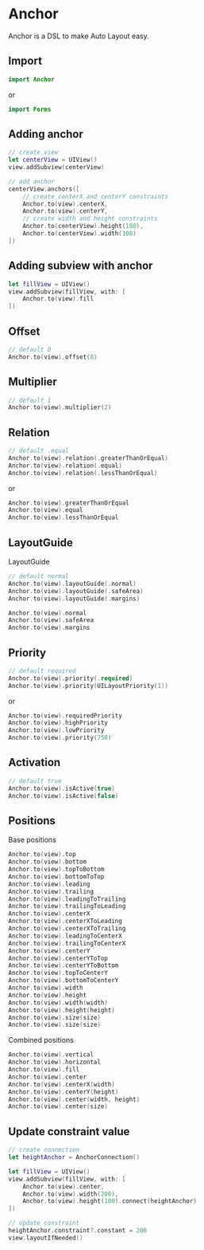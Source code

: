# Anchor

Anchor is a DSL to make Auto Layout easy.

## Import

```swift
import Anchor
```

or 

```swift
import Forms
```

## Adding anchor

```swift
// create view
let centerView = UIView()
view.addSubview(centerView)

// add anchor
centerView.anchors([
    // create centerX and centerY constraints
    Anchor.to(view).centerX,
    Anchor.to(view).centerY,
    // create width and height constraints
    Anchor.to(centerView).height(100),
    Anchor.to(centerView).width(100)
])
```

## Adding subview with anchor

```swift
let fillView = UIView()
view.addSubview(fillView, with: [
    Anchor.to(view).fill
])
```

## Offset

```Swift
// default 0
Anchor.to(view).offset(8) 
```

## Multiplier

```Swift
// default 1
Anchor.to(view).multiplier(2) 
```

## Relation

```Swift
// default .equal
Anchor.to(view).relation(.greaterThanOrEqual)
Anchor.to(view).relation(.equal) 
Anchor.to(view).relation(.lessThanOrEqual)
```

or

```Swift
Anchor.to(view).greaterThanOrEqual
Anchor.to(view).equal
Anchor.to(view).lessThanOrEqual
```

## LayoutGuide
LayoutGuide

```Swift
// default normal
Anchor.to(view).layoutGuide(.normal)
Anchor.to(view).layoutGuide(.safeArea)
Anchor.to(view).layoutGuide(.margins)
```

```Swift
Anchor.to(view).normal
Anchor.to(view).safeArea
Anchor.to(view).margins
```

## Priority

```Swift
// default required
Anchor.to(view).priority(.required) 
Anchor.to(view).priority(UILayoutPriority(1)) 
```

or

```Swift 
Anchor.to(view).requiredPriority
Anchor.to(view).highPriority
Anchor.to(view).lowPriority
Anchor.to(view).priority(750)
```

## Activation

```Swift
// default true
Anchor.to(view).isActive(true)
Anchor.to(view).isActive(false)
```

## Positions

Base positions

```Swift
Anchor.to(view).top
Anchor.to(view).bottom
Anchor.to(view).topToBottom
Anchor.to(view).bottomToTop
Anchor.to(view).leading
Anchor.to(view).trailing
Anchor.to(view).leadingToTrailing
Anchor.to(view).trailingToLeading
Anchor.to(view).centerX
Anchor.to(view).centerXToLeading
Anchor.to(view).centerXToTrailing
Anchor.to(view).leadingToCenterX
Anchor.to(view).trailingToCenterX
Anchor.to(view).centerY
Anchor.to(view).centerYToTop
Anchor.to(view).centerYToBottom
Anchor.to(view).topToCenterY
Anchor.to(view).bottomToCenterY
Anchor.to(view).width
Anchor.to(view).height
Anchor.to(view).width(width)
Anchor.to(view).height(height)
Anchor.to(view).size(size)
Anchor.to(view).size(size)
```

Combined positions
```Swift
Anchor.to(view).vertical
Anchor.to(view).horizontal
Anchor.to(view).fill
Anchor.to(view).center
Anchor.to(view).centerX(width)
Anchor.to(view).centerY(height)
Anchor.to(view).center(width, height)
Anchor.to(view).center(size)
```

## Update constraint value

```swift
// create connection
let heightAnchor = AnchorConnection()

let fillView = UIView()
view.addSubview(fillView, with: [
    Anchor.to(view).center,
    Anchor.to(view).width(200),
    Anchor.to(view).height(100).connect(heightAnchor)
])

// update constraint
heightAnchor.constraint?.constant = 200
view.layoutIfNeeded()
```